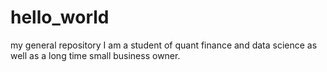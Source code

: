 # hello_world
my general repository
I am a student of quant finance and data science as well as a long time small business owner.
